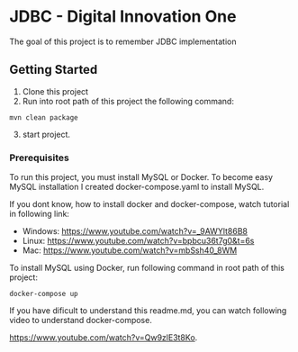 # JDBC - Digital Innovation One

The goal of this project is to remember JDBC implementation
## Getting Started

1. Clone this project
2. Run into root path of this project the following command:
```
mvn clean package
```
3. start project.


### Prerequisites

To run this project, you must install MySQL or Docker. To become easy MySQL installation
I created docker-compose.yaml to install MySQL.


If you dont know, how to install docker and docker-compose, watch tutorial in following link:
- Windows: https://www.youtube.com/watch?v=_9AWYlt86B8
- Linux: https://www.youtube.com/watch?v=bpbcu36t7g0&t=6s
- Mac: https://www.youtube.com/watch?v=mbSsh40_8WM

To install MySQL using Docker, run following command in root path of this project:

```
docker-compose up
```

If you have dificult to understand this readme.md, you can watch following video to understand docker-compose.

https://www.youtube.com/watch?v=Qw9zlE3t8Ko.